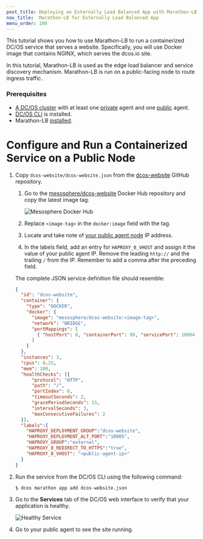 ```yaml
---
post_title: Deploying an Externally Load Balanced App with Marathon-LB
nav_title:  Marathon-LB for Externally Load Balanced App
menu_order: 100 
---
```


This tutorial shows you how to use Marathon-LB to run a containerized DC/OS service that serves a website. Specifically, you will use Docker image that contains NGINX, which serves the dcos.io site.

In this tutorial, Marathon-LB is used as the edge load balancer and service discovery mechanism. Marathon-LB is run on a public-facing node to route ingress traffic. 

### Prerequisites
- [A DC/OS cluster](/docs/1.8/administration/installing/) with at least one [private](/docs/1.8/overview/concepts/#private) agent and one [public](/docs/1.8/overview/concepts/#public) agent.
- [DC/OS CLI](/docs/1.8/usage/cli/install/) is installed.
- Marathon-LB [installed](/docs/1.8/usage/service-discovery/marathon-lb/usage/).

# Configure and Run a Containerized Service on a Public Node

1.  Copy `dcos-website/dcos-website.json` from the [dcos-website](https://github.com/dcos/dcos-website/blob/develop/dcos-website.json) GitHub repository.
 
    1.  Go to the [mesosphere/dcos-website](https://hub.docker.com/r/mesosphere/dcos-website/tags/) Docker Hub repository and copy the latest image tag.
    
        ![Mesosphere Docker Hub](/docs/1.8/usage/tutorials/img/dockerhub.png)
        
    1.  Replace `<image-tag>` in the `docker:image` field with the tag. 
        
    1.  Locate and take note of [your public agent node](/docs/1.8/administration/locate-public-agent/) IP address.
    
    1. In the labels field, add an entry for `HAPROXY_0_VHOST` and assign it the value of your public agent IP. Remove the leading `http://` and the trailing `/` from the IP. Remember to add a comma after the preceding field.

    The complete JSON service definition file should resemble:
    
    ```json
    {
      "id": "dcos-website",
      "container": {
        "type": "DOCKER",
        "docker": {
          "image": "mesosphere/dcos-website:<image-tag>",
          "network": "BRIDGE",
          "portMappings": [
            { "hostPort": 0, "containerPort": 80, "servicePort": 10004 }
          ]
        }
      },
      "instances": 3,
      "cpus": 0.25,
      "mem": 100,
      "healthChecks": [{
          "protocol": "HTTP",
          "path": "/",
          "portIndex": 0,
          "timeoutSeconds": 2,
          "gracePeriodSeconds": 15,
          "intervalSeconds": 3,
          "maxConsecutiveFailures": 2
      }],
      "labels":{
        "HAPROXY_DEPLOYMENT_GROUP":"dcos-website",
        "HAPROXY_DEPLOYMENT_ALT_PORT":"10005",
        "HAPROXY_GROUP":"external",
        "HAPROXY_0_REDIRECT_TO_HTTPS":"true",
        "HAPROXY_0_VHOST": "<public-agent-ip>"
      }
    }
    ```

1.  Run the service from the DC/OS CLI using the following command:
    
    ```bash
    $ dcos marathon app add dcos-website.json
    ```

1.  Go to the **Services** tab of the DC/OS web interface to verify that your application is healthy.

    ![Healthy Service](/docs/1.8/usage/tutorials/img/healthy-dcos-website.png)

1.  Go to your public agent to see the site running.
